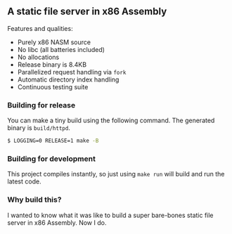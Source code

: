 ## A static file server in x86 Assembly

Features and qualities:

* Purely x86 NASM source
* No libc (all batteries included)
* No allocations
* Release binary is 8.4KB
* Parallelized request handling via `fork`
* Automatic directory index handling
* Continuous testing suite

### Building for release
You can make a tiny build using the following command. The generated binary is
`build/httpd`.

```bash
$ LOGGING=0 RELEASE=1 make -B
```

### Building for development
This project compiles instantly, so just using `make run` will build and run the
latest code.

### Why build this?
I wanted to know what it was like to build a super bare-bones static file server
in x86 Assembly. Now I do.
